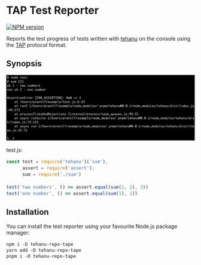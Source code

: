 # TAP Test Reporter

[![NPM version](https://badge.fury.io/js/tehanu-repo-tape.png)](http://badge.fury.io/js/tehanu-repo-tape)

Reports the test progress of tests written with [tehanu] on the console using the [TAP] protocol format.

## Synopsis

![TAP reporter](./run-tape.png)

test.js:

```js
const test = require('tehanu')('sum'),
      assert = require('assert'),
      sum = require('./sum')

test('two numbers', () => assert.equal(sum(1, 2), 3))
test('one number', () => assert.equal(sum(1), 1))
```

## Installation

You can install the test reporter using your favourite Node.js package manager:

```
npm i -D tehanu-repo-tape
yarn add -D tehanu-repo-tape
pnpm i -D tehanu-repo-tape
```

[tehanu]: https://www.npmjs.com/package/tehanu
[TAP]: https://node-tap.org/tap-protocol/
